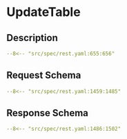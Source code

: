 # UpdateTable

## Description

```yaml
--8<-- "src/spec/rest.yaml:655:656"
```

## Request Schema

```yaml
--8<-- "src/spec/rest.yaml:1459:1485"
```
## Response Schema

```yaml
--8<-- "src/spec/rest.yaml:1486:1502"
```
